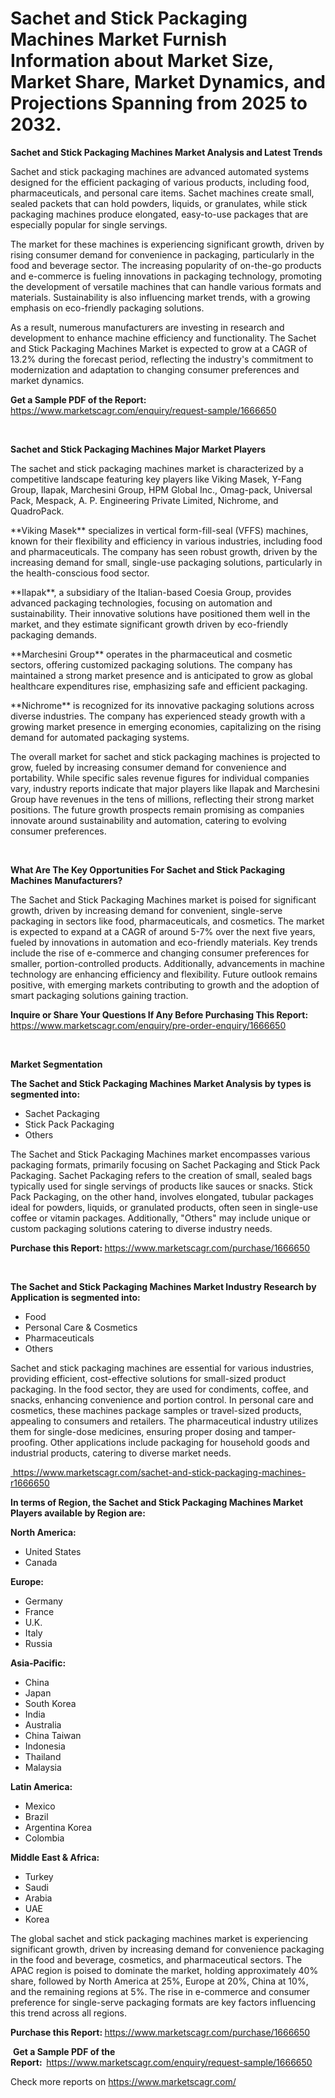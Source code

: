<p><h1>Sachet and Stick Packaging Machines Market Furnish Information about Market Size, Market Share, Market Dynamics, and Projections Spanning from 2025 to 2032.</h1></p><p><strong>Sachet and Stick Packaging Machines Market Analysis and Latest Trends</strong></p>
<p><p>Sachet and stick packaging machines are advanced automated systems designed for the efficient packaging of various products, including food, pharmaceuticals, and personal care items. Sachet machines create small, sealed packets that can hold powders, liquids, or granulates, while stick packaging machines produce elongated, easy-to-use packages that are especially popular for single servings. </p><p>The market for these machines is experiencing significant growth, driven by rising consumer demand for convenience in packaging, particularly in the food and beverage sector. The increasing popularity of on-the-go products and e-commerce is fueling innovations in packaging technology, promoting the development of versatile machines that can handle various formats and materials. Sustainability is also influencing market trends, with a growing emphasis on eco-friendly packaging solutions. </p><p>As a result, numerous manufacturers are investing in research and development to enhance machine efficiency and functionality. The Sachet and Stick Packaging Machines Market is expected to grow at a CAGR of 13.2% during the forecast period, reflecting the industry's commitment to modernization and adaptation to changing consumer preferences and market dynamics.</p></p>
<p><strong>Get a Sample PDF of the Report:&nbsp;</strong> <a href="https://www.marketscagr.com/enquiry/request-sample/1666650?utm_campaign=2461&utm_medium=2&utm_source=Github&utm_content=ia&utm_term=08032025&utm_id=sachet-and-stick-packaging-machines">https://www.marketscagr.com/enquiry/request-sample/1666650</a></p>
<p>&nbsp;</p>
<p><strong>Sachet and Stick Packaging Machines Major Market Players</strong></p>
<p><p>The sachet and stick packaging machines market is characterized by a competitive landscape featuring key players like Viking Masek, Y-Fang Group, Ilapak, Marchesini Group, HPM Global Inc., Omag-pack, Universal Pack, Mespack, A. P. Engineering Private Limited, Nichrome, and QuadroPack. </p><p>**Viking Masek** specializes in vertical form-fill-seal (VFFS) machines, known for their flexibility and efficiency in various industries, including food and pharmaceuticals. The company has seen robust growth, driven by the increasing demand for small, single-use packaging solutions, particularly in the health-conscious food sector.</p><p>**Ilapak**, a subsidiary of the Italian-based Coesia Group, provides advanced packaging technologies, focusing on automation and sustainability. Their innovative solutions have positioned them well in the market, and they estimate significant growth driven by eco-friendly packaging demands.</p><p>**Marchesini Group** operates in the pharmaceutical and cosmetic sectors, offering customized packaging solutions. The company has maintained a strong market presence and is anticipated to grow as global healthcare expenditures rise, emphasizing safe and efficient packaging.</p><p>**Nichrome** is recognized for its innovative packaging solutions across diverse industries. The company has experienced steady growth with a growing market presence in emerging economies, capitalizing on the rising demand for automated packaging systems.</p><p>The overall market for sachet and stick packaging machines is projected to grow, fueled by increasing consumer demand for convenience and portability. While specific sales revenue figures for individual companies vary, industry reports indicate that major players like Ilapak and Marchesini Group have revenues in the tens of millions, reflecting their strong market positions. The future growth prospects remain promising as companies innovate around sustainability and automation, catering to evolving consumer preferences.</p></p>
<p>&nbsp;</p>
<p><strong>What Are The Key Opportunities For Sachet and Stick Packaging Machines Manufacturers?</strong></p>
<p><p>The Sachet and Stick Packaging Machines market is poised for significant growth, driven by increasing demand for convenient, single-serve packaging in sectors like food, pharmaceuticals, and cosmetics. The market is expected to expand at a CAGR of around 5-7% over the next five years, fueled by innovations in automation and eco-friendly materials. Key trends include the rise of e-commerce and changing consumer preferences for smaller, portion-controlled products. Additionally, advancements in machine technology are enhancing efficiency and flexibility. Future outlook remains positive, with emerging markets contributing to growth and the adoption of smart packaging solutions gaining traction.</p></p>
<p><strong>Inquire or Share Your Questions If Any Before Purchasing This Report:</strong> <a href="https://www.marketscagr.com/enquiry/pre-order-enquiry/1666650?utm_campaign=2461&utm_medium=2&utm_source=Github&utm_content=ia&utm_term=08032025&utm_id=sachet-and-stick-packaging-machines">https://www.marketscagr.com/enquiry/pre-order-enquiry/1666650</a></p>
<p>&nbsp;</p>
<p><strong>Market Segmentation</strong></p>
<p><strong>The Sachet and Stick Packaging Machines Market Analysis by types is segmented into:</strong></p>
<p><ul><li>Sachet Packaging</li><li>Stick Pack Packaging</li><li>Others</li></ul></p>
<p><p>The Sachet and Stick Packaging Machines market encompasses various packaging formats, primarily focusing on Sachet Packaging and Stick Pack Packaging. Sachet Packaging refers to the creation of small, sealed bags typically used for single servings of products like sauces or snacks. Stick Pack Packaging, on the other hand, involves elongated, tubular packages ideal for powders, liquids, or granulated products, often seen in single-use coffee or vitamin packages. Additionally, "Others" may include unique or custom packaging solutions catering to diverse industry needs.</p></p>
<p><strong>Purchase this Report:&nbsp;</strong><a href="https://www.marketscagr.com/purchase/1666650?utm_campaign=2461&utm_medium=2&utm_source=Github&utm_content=ia&utm_term=08032025&utm_id=sachet-and-stick-packaging-machines">https://www.marketscagr.com/purchase/1666650</a></p>
<p>&nbsp;</p>
<p><strong>The Sachet and Stick Packaging Machines Market Industry Research by Application is segmented into:</strong></p>
<p><ul><li>Food</li><li>Personal Care & Cosmetics</li><li>Pharmaceuticals</li><li>Others</li></ul></p>
<p><p>Sachet and stick packaging machines are essential for various industries, providing efficient, cost-effective solutions for small-sized product packaging. In the food sector, they are used for condiments, coffee, and snacks, enhancing convenience and portion control. In personal care and cosmetics, these machines package samples or travel-sized products, appealing to consumers and retailers. The pharmaceutical industry utilizes them for single-dose medicines, ensuring proper dosing and tamper-proofing. Other applications include packaging for household goods and industrial products, catering to diverse market needs.</p></p>
<p><a href="https://www.marketscagr.com/sachet-and-stick-packaging-machines-r1666650?utm_campaign=2461&utm_medium=2&utm_source=Github&utm_content=ia&utm_term=08032025&utm_id=sachet-and-stick-packaging-machines">&nbsp;https://www.marketscagr.com/sachet-and-stick-packaging-machines-r1666650</a></p>
<p><strong>In terms of Region, the Sachet and Stick Packaging Machines Market Players available by Region are:</strong></p>
<p>
    <p> <strong> North America: </strong>
        <ul>
            <li>United States</li>
            <li>Canada</li>
        </ul>
        </p> 
    <p> <strong> Europe: </strong>
        <ul>
            <li>Germany</li>
            <li>France</li>
            <li>U.K.</li>
            <li>Italy</li>
            <li>Russia</li>
        </ul>
        </p> 
    <p> <strong> Asia-Pacific: </strong>
        <ul>
            <li>China</li>
            <li>Japan</li>
            <li>South Korea</li>
            <li>India</li>
            <li>Australia</li>
            <li>China Taiwan</li>
            <li>Indonesia</li>
            <li>Thailand</li>
            <li>Malaysia</li>
        </ul>
        </p> 
    <p> <strong> Latin America: </strong>
        <ul>
            <li>Mexico</li>
            <li>Brazil</li>
            <li>Argentina Korea</li>
            <li>Colombia</li>
        </ul>
        </p> 
    <p> <strong> Middle East & Africa: </strong>
        <ul>
            <li>Turkey</li>
            <li>Saudi</li>
            <li>Arabia</li>
            <li>UAE</li>
            <li>Korea</li>
        </ul>
    </p>
    </p>
<p><p>The global sachet and stick packaging machines market is experiencing significant growth, driven by increasing demand for convenience packaging in the food and beverage, cosmetics, and pharmaceutical sectors. The APAC region is poised to dominate the market, holding approximately 40% share, followed by North America at 25%, Europe at 20%, China at 10%, and the remaining regions at 5%. The rise in e-commerce and consumer preference for single-serve packaging formats are key factors influencing this trend across all regions.</p></p>
<p><strong>Purchase this Report: </strong><a href="https://www.marketscagr.com/purchase/1666650?utm_campaign=2461&utm_medium=2&utm_source=Github&utm_content=ia&utm_term=08032025&utm_id=sachet-and-stick-packaging-machines">https://www.marketscagr.com/purchase/1666650</a></p>
<p>&nbsp;<strong>Get a Sample PDF of the Report:&nbsp;&nbsp;</strong><a href="https://www.marketscagr.com/enquiry/request-sample/1666650?utm_campaign=2461&utm_medium=2&utm_source=Github&utm_content=ia&utm_term=08032025&utm_id=sachet-and-stick-packaging-machines">https://www.marketscagr.com/enquiry/request-sample/1666650</a></p>
<p><strong></strong></p>
<p>Check more reports on <a href="https://www.marketscagr.com/?utm_campaign=2461&utm_medium=2&utm_source=Github&utm_content=ia&utm_term=08032025&utm_id=sachet-and-stick-packaging-machines">https://www.marketscagr.com/</a></p>